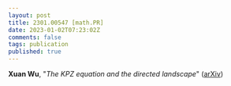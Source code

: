 ```yaml
---
layout: post
title: 2301.00547 [math.PR]
date: 2023-01-02T07:23:02Z
comments: false
tags: publication
published: true
---
```


<b>Xuan Wu</b>, "<i>The KPZ equation and the directed landscape</i>" ([arXiv](http://arxiv.org/abs/2301.00547v1))
